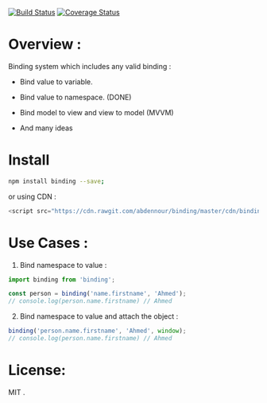 [![Build Status](https://travis-ci.org/abdennour/binding.svg?branch=master)](https://travis-ci.org/abdennour/binding)
[![Coverage Status](https://coveralls.io/repos/github/abdennour/binding/badge.svg?branch=master)](https://coveralls.io/github/abdennour/binding?branch=master)

# Overview :

Binding system which includes any valid binding :

- Bind value to variable.

- Bind value to namespace.  (DONE)

- Bind model to view and view to model (MVVM)

- And many ideas

# Install

```bash
npm install binding --save;
```

or using CDN :

```js
<script src="https://cdn.rawgit.com/abdennour/binding/master/cdn/binding-latest.min.js"></script>
```

# Use Cases :

1. Bind namespace to value :

```js
import binding from 'binding';

const person = binding('name.firstname', 'Ahmed');
// console.log(person.name.firstname) // Ahmed
```

2. Bind namespace to value and attach the object :

```js
binding('person.name.firstname', 'Ahmed', window);
// console.log(person.name.firstname) // Ahmed
```

# License:

MIT .
